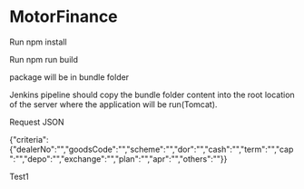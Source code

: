 # MotorFinance

Run npm install

Run npm run build

package will be in bundle folder

Jenkins pipeline should copy the bundle folder content into the root location of the server where the application will be run(Tomcat).


Request JSON

{"criteria":{"dealerNo":"","goodsCode":"","scheme":"","dor":"","cash":"","term":"","cap":"","depo":"","exchange":"","plan":"","apr":"","others":""}}


Test1
